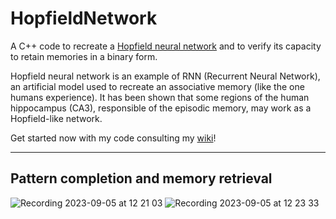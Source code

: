 # HopfieldNetwork
A C++ code to recreate a [Hopfield neural network](https://en.wikipedia.org/wiki/Hopfield_network) and to verify its capacity to 
retain memories in a binary form. 

Hopfield neural network is an example of RNN (Recurrent Neural Network), an artificial model used to recreate an associative memory (like the one humans experience). It has been shown that
some regions of the human hippocampus (CA3), responsible of the episodic memory, may work as a Hopfield-like network.

Get started now with my code consulting my [wiki](https://github.com/lorenzorizzi17/HopfieldNetwork/wiki)!

***
## Pattern completion and memory retrieval
![Recording 2023-09-05 at 12 21 03](https://github.com/lorenzorizzi17/HopfieldNetwork/assets/102590961/871c8221-ee6b-47c2-bad7-e5bc3bc6fd5f)
![Recording 2023-09-05 at 12 23 33](https://github.com/lorenzorizzi17/HopfieldNetwork/assets/102590961/6cb0110d-7f9b-4a68-a7bb-2638c1127df3)
